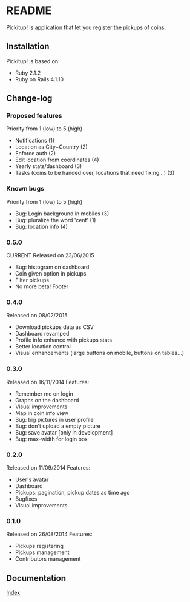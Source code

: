 # README
Pickitup! is application that let you register the pickups of coins.

## Installation
Pickitup! is based on:
 * Ruby 2.1.2
 * Ruby on Rails 4.1.10

## Change-log

### Proposed features
Priority from 1 (low) to 5 (high)
 * Notifications (1)
 * Location as City+Country (2)
 * Enforce auth (2)
 * Edit location from coordinates (4)
 * Yearly stats/dashboard (3)
 * Tasks (coins to be handed over, locations that need fixing...) (3)

### Known bugs
Priority from 1 (low) to 5 (high)
 * Bug: Login background in mobiles (3)
 * Bug: pluralize the word 'cent' (1)
 * Bug: location info (4)

### 0.5.0
CURRENT
Released on 23/06/2015
 * Bug: histogram on dashboard
 * Coin given option in pickups
 * Filter pickups
 * No more beta! Footer

### 0.4.0
Released on 08/02/2015
 * Download pickups data as CSV
 * Dashboard revamped
 * Profile info enhance with pickups stats
 * Better location control
 * Visual enhancements (large buttons on mobile, buttons on tables...)

### 0.3.0
Released on 16/11/2014
Features:
 * Remember me on login
 * Graphs on the dashboard
 * Visual improvements
 * Map in coin info view
 * Bug: big pictures in user profile
 * Bug: don't upload a empty picture
 * Bug: save avatar [only in development]
 * Bug: max-width for login box

### 0.2.0
Released on 11/09/2014
Features:
 * User's avatar
 * Dashboard
 * Pickups: pagination, pickup dates as time ago
 * Bugfixes
 * Visual improvements

### 0.1.0
Released on 26/08/2014
Features:
 * Pickups registering
 * Pickups management
 * Contributors management

## Documentation
[Index](doc/readme.md)
